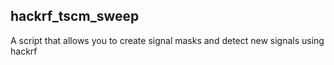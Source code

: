 
## hackrf_tscm_sweep
A script that allows you to create signal masks and detect new signals using hackrf
